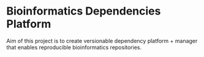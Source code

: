 # Bioinformatics Dependencies Platform 

Aim of this project is to create versionable dependency platform + manager that enables reproducible bioinformatics repositories.
